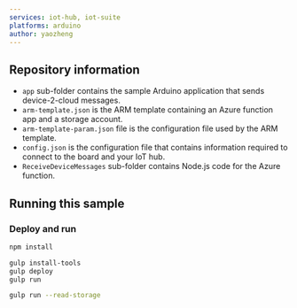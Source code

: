 ```yaml
---
services: iot-hub, iot-suite
platforms: arduino
author: yaozheng
---
```


## Repository information
- `app` sub-folder contains the sample Arduino application that sends device-2-cloud messages.
- `arm-template.json` is the ARM template containing an Azure function app and a storage account.
- `arm-template-param.json` file is the configuration file used by the ARM template.
- `config.json` is the configuration file that contains information required to connect to the board and your IoT hub.
- `ReceiveDeviceMessages` sub-folder contains Node.js code for the Azure function.

## Running this sample

### Deploy and run

```bash
npm install
```

```bash
gulp install-tools
gulp deploy
gulp run
```

```bash
gulp run --read-storage
```
